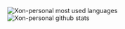 ![Xon-personal most used languages](https://github-readme-stats.vercel.app/api/top-langs/?username=xon-personal&layout=compact&theme=midnight-purple)  
![Xon-personal github stats](https://github-readme-stats.vercel.app/api?username=xon-personal&theme=midnight-purple&show_icons=true&include_all_commits=true)
